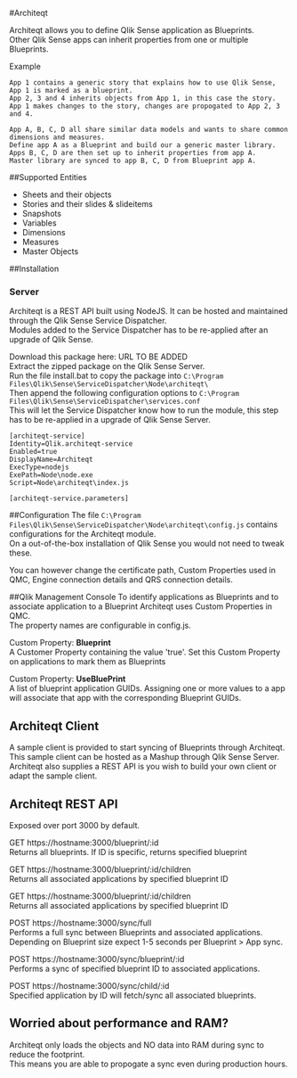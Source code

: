 #Architeqt

Architeqt allows you to define Qlik Sense application as Blueprints.  
Other Qlik Sense apps can inherit properties from one or multiple Blueprints.  

Example
```
App 1 contains a generic story that explains how to use Qlik Sense, App 1 is marked as a blueprint.
App 2, 3 and 4 inherits objects from App 1, in this case the story. 
App 1 makes changes to the story, changes are propogated to App 2, 3 and 4.
```  
```
App A, B, C, D all share similar data models and wants to share common dimensions and measures.
Define app A as a Blueprint and build our a generic master library.
Apps B, C, D are then set up to inherit properties from app A.
Master library are synced to app B, C, D from Blueprint app A.
```

##Supported Entities
* Sheets and their objects
* Stories and their slides & slideitems
* Snapshots
* Variables
* Dimensions
* Measures
* Master Objects  

##Installation

### Server  
Architeqt is a REST API built using NodeJS. It can be hosted and maintained through the Qlik Sense Service Dispatcher.  
Modules added to the Service Dispatcher has to be re-applied after an upgrade of Qlik Sense.

Download this package here: URL TO BE ADDED  
Extract the zipped package on the Qlik Sense Server.  
Run the file install.bat to copy the package into ```C:\Program Files\Qlik\Sense\ServiceDispatcher\Node\architeqt\```  
Then append the following configuration options to ```C:\Program Files\Qlik\Sense\ServiceDispatcher\services.conf```  
This will let the Service Dispatcher know how to run the module, this step has to be re-applied in a upgrade of Qlik Sense Server.

```
[architeqt-service]
Identity=Qlik.architeqt-service
Enabled=true
DisplayName=Architeqt
ExecType=nodejs
ExePath=Node\node.exe
Script=Node\architeqt\index.js

[architeqt-service.parameters]
```

##Configuration
The file ```C:\Program Files\Qlik\Sense\ServiceDispatcher\Node\architeqt\config.js``` contains configurations for the Architeqt module.  
On a out-of-the-box installation of Qlik Sense you would not need to tweak these.  

You can however change the certificate path, Custom Properties used in QMC, Engine connection details and QRS connection details.

##Qlik Management Console
To identify applications as Blueprints and to associate application to a Blueprint Architeqt uses Custom Properties in QMC.  
The property names are configurable in config.js.  

Custom Property: **Blueprint**  
A Customer Property containing the value 'true'.
Set this Custom Property on applications to mark them as Blueprints

Custom Property: **UseBluePrint**  
A list of blueprint application GUIDs. Assigning one or more values to a app will associate that app with the corresponding Blueprint GUIDs.  
  
  
## Architeqt Client
A sample client is provided to start syncing of Blueprints through Architeqt. This sample client can be hosted as a Mashup through Qlik Sense Server.  
Architeqt also supplies a REST API is you wish to build your own client or adapt the sample client.

## Architeqt REST API
Exposed over port 3000 by default.

GET https://hostname:3000/blueprint/:id  
Returns all blueprints. If ID is specific, returns specified blueprint  

GET https://hostname:3000/blueprint/:id/children  
Returns all associated applications by specified blueprint ID  

GET https://hostname:3000/blueprint/:id/children  
Returns all associated applications by specified blueprint ID  
  
POST https://hostname:3000/sync/full  
Performs a full sync between Blueprints and associated applications.  
Depending on Blueprint size expect 1-5 seconds per Blueprint > App sync.  

POST https://hostname:3000/sync/blueprint/:id  
Performs a sync of specified blueprint ID to associated applications.
  
POST https://hostname:3000/sync/child/:id  
Specified application by ID will fetch/sync all associated blueprints.  
  
  
## Worried about performance and RAM?  
Architeqt only loads the objects and NO data into RAM during sync to reduce the footprint.  
This means you are able to propogate a sync even during production hours.